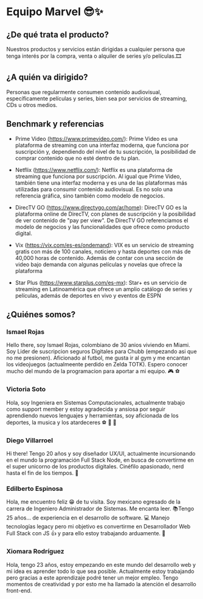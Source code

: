 # **Equipo Marvel** :sunglasses::sparkles:

## ¿De qué trata el producto?

Nuestros productos y servicios están dirigidas a cualquier persona que tenga interés por la compra, venta o alquiler de series y/o películas.🎞

## ¿A quién va dirigido?

Personas que regularmente consumen contenido audiovisual, específicamente películas y series, bien sea por servicios de streaming, CDs u otros medios.

## Benchmark y referencias

* Prime Video (https://www.primevideo.com/): Prime Video es una plataforma de streaming con una interfaz moderna, que funciona por suscripción y, dependiendo del nivel de tu suscripción, la posibilidad de comprar contenido que no esté dentro de tu plan.

* Netflix (https://www.netflix.com/): Netflix es una plataforma de streaming que funciona por suscripción. Al igual que Prime Video, también tiene una interfaz moderna y es una de las plataformas más utilizadas para consumir contenido audiovisual. Es no solo una referencia gráfica, sino también como modelo de negocios.

* DirecTV GO (https://www.directvgo.com/ar/home): DirecTV GO es la plataforma online de DirecTV, con planes de suscripción y la posibilidad de ver contenido de "pay per view". De DirecTV GO referenciamos el modelo de negocios y las funcionalidades que ofrece como producto digital.

* Vix (https://vix.com/es-es/ondemand): VIX es un servicio de streaming gratis con más de 100 canales, noticiero y hasta deportes con más de 40,000 horas de contenido. Además de contar con una sección de video bajo demanda con algunas películas y novelas que ofrece la plataforma

* Star Plus (https://www.starplus.com/es-mx): Star+ es un servicio de streaming en Latinoamérica que ofrece un amplio catálogo de series y películas, además de deportes en vivo y eventos de ESPN

## ¿Quiénes somos?

### **Ismael Rojas**

Hello there, soy Ismael Rojas, colombiano de 30 anios viviendo en Miami. Soy Lider de suscripcion seguros Digitales para Chubb (empezando asi que no me presionen). Aficionado al futbol, me gusta ir al gym y me encantan los videojuegos (actualmeente perdido en Zelda TOTK). Espero conocer mucho del mundo de la programacion para aportar a mi equipo. :video_game: :soccer:

### **Victoria Soto**

Hola, soy Ingeniera en Sistemas Computacionales, actualmente trabajo como support member y estoy agradecida y ansiosa por seguir aprendiendo nuevos lenguajes y herramientas, soy aficionada de los deportes, la musica y los atardeceres :soccer: :musical_note: :city_sunset:

### **Diego Villarroel**

Hi there! Tengo 20 años y soy diseñador UX/UI, actualmente incursionando en el mundo la programación Full Stack Node, en busca de convertirme en el super unicorno de los productos digitales. Cinéfilo apasionado, nerd hasta el fin de los tiempos. :rocket:

### **Edilberto Espinosa**

Hola, me encuentro feliz 😁 de tu visita. Soy mexicano egresado de la carrera de Ingeniero Administrador de Sistemas. Me encanta leer. 📚Tengo 25 años... de experiencia en el desarrollo de software. 💻 Manejo tecnologías legacy pero mi objetivo es convertirme en Desarrollador Web Full Stack con JS 👍 y para ello estoy trabajando arduamente. 💪

### **Xiomara Rodríguez**

Hola, tengo 23 años, estoy empezando en este mundo del desarrollo web y mi idea es aprender todo lo que sea posible. Actualmente estoy trabajando pero gracias a este aprendizaje podré tener un mejor empleo. Tengo momentos de creatividad y por esto me ha llamado la atención el desarrollo front-end.